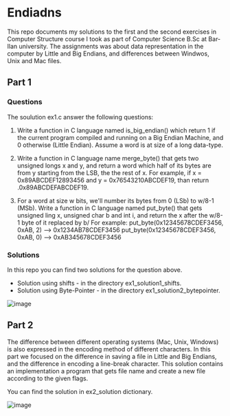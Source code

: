 # Endiadns

This repo documents my solutions to the first and the second exercises in Computer Structure course I took as part of Computer Science B.Sc at Bar-Ilan university.
The assignments was about data representation in the computer by Little and Big Endians, and differences between Windwos, Unix and Mac files.

## Part 1

### Questions

The soulution ex1.c answer the following questions:

1. Write a function in C language named is_big_endian() which return 1 if the current program compiled and running on a Big Endian Machine, and 0 otherwise (Little Endian). Assume a word is at size of a long data-type.

2. Write a function in C language name merge_byte() that gets two unsigned longs x and y, and return a word which half of its bytes are from y starting from the LSB, the the rest of x.
For example, if x = 0x89ABCDEF12893456 and y = 0x76543210ABCDEF19, than return .0x89ABCDEFABCDEF19.

3. For a word at size w bits, we'll number its bytes from 0 (LSb) to w/8-1 (MSb). Write a function in C language named put_byte() that gets unsigned ling x, unsigned char b and int i, and return the x after the w/8-1 byte of it replaced by b/
For example:
put_byte(0x12345678CDEF3456, 0xAB, 2) --> 0x1234AB78CDEF3456
put_byte(0x12345678CDEF3456, 0xAB, 0) --> 0xAB345678CDEF3456

### Solutions

In this repo you can find two solutions for the question above.
- Solution using shifts - in the directory ex1_solution1_shifts.
- Solution using Byte-Pointer - in the directory ex1_solution2_bytepointer.


![image](https://user-images.githubusercontent.com/72878018/120885771-41682080-c5f3-11eb-84b9-1cc1dc742cd6.png)


## Part 2

The difference between different operating systems (Mac, Unix, Windows) is also expressed in the encoding method of different characters.
In this part we focused on the difference in saving a file in Little and Big Endians, and the difference in encoding a line-break character.
This solution contains an implementation a program that gets file name and create a new file according to the given flags.

You can find the solution in ex2_solution dictionary.



![image](https://user-images.githubusercontent.com/72878018/120886686-ca815680-c5f7-11eb-980e-00e6cb3a2565.png)

